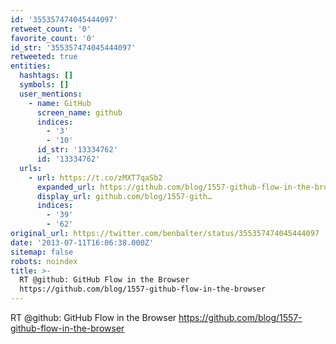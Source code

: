```yaml
---
id: '355357474045444097'
retweet_count: '0'
favorite_count: '0'
id_str: '355357474045444097'
retweeted: true
entities:
  hashtags: []
  symbols: []
  user_mentions:
    - name: GitHub
      screen_name: github
      indices:
        - '3'
        - '10'
      id_str: '13334762'
      id: '13334762'
  urls:
    - url: https://t.co/zMXT7qaSb2
      expanded_url: https://github.com/blog/1557-github-flow-in-the-browser
      display_url: github.com/blog/1557-gith…
      indices:
        - '39'
        - '62'
original_url: https://twitter.com/benbalter/status/355357474045444097
date: '2013-07-11T16:06:38.000Z'
sitemap: false
robots: noindex
title: >-
  RT @github: GitHub Flow in the Browser
  https://github.com/blog/1557-github-flow-in-the-browser
---
```


RT @github: GitHub Flow in the Browser https://github.com/blog/1557-github-flow-in-the-browser